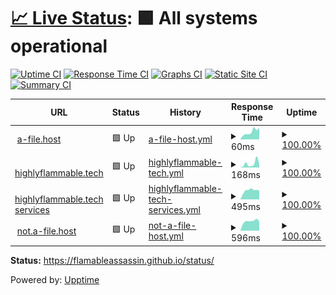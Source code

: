 # [📈 Live Status](https://flamableassassin.github.io/status/): <!--live status--> **🟩 All systems operational**

[![Uptime CI](https://github.com/flamableassassin/status/workflows/Uptime%20CI/badge.svg)](https://github.com/flamableassassin/status/actions?query=workflow%3A%22Uptime+CI%22)
[![Response Time CI](https://github.com/flamableassassin/status/workflows/Response%20Time%20CI/badge.svg)](https://github.com/flamableassassin/status/actions?query=workflow%3A%22Response+Time+CI%22)
[![Graphs CI](https://github.com/flamableassassin/status/workflows/Graphs%20CI/badge.svg)](https://github.com/flamableassassin/status/actions?query=workflow%3A%22Graphs+CI%22)
[![Static Site CI](https://github.com/flamableassassin/status/workflows/Static%20Site%20CI/badge.svg)](https://github.com/flamableassassin/status/actions?query=workflow%3A%22Static+Site+CI%22)
[![Summary CI](https://github.com/flamableassassin/status/workflows/Summary%20CI/badge.svg)](https://github.com/flamableassassin/status/actions?query=workflow%3A%22Summary+CI%22)

<!--start: status pages-->
<!-- This summary is generated by Upptime (https://github.com/upptime/upptime) -->
<!-- Do not edit this manually, your changes will be overwritten -->
<!-- prettier-ignore -->
| URL | Status | History | Response Time | Uptime |
| --- | ------ | ------- | ------------- | ------ |
| <img alt="" src="https://icons.duckduckgo.com/ip3/a-file.host.ico" height="13"> [a-file.host](https://a-file.host) | 🟩 Up | [a-file-host.yml](https://github.com/flamableassassin/status/commits/HEAD/history/a-file-host.yml) | <details><summary><img alt="Response time graph" src="./graphs/a-file-host/response-time-week.png" height="20"> 60ms</summary><br><a href="https://flamableassassin.github.io/status/history/a-file-host"><img alt="Response time 124" src="https://img.shields.io/endpoint?url=https%3A%2F%2Fraw.githubusercontent.com%2Fflamableassassin%2Fstatus%2FHEAD%2Fapi%2Fa-file-host%2Fresponse-time.json"></a><br><a href="https://flamableassassin.github.io/status/history/a-file-host"><img alt="24-hour response time 91" src="https://img.shields.io/endpoint?url=https%3A%2F%2Fraw.githubusercontent.com%2Fflamableassassin%2Fstatus%2FHEAD%2Fapi%2Fa-file-host%2Fresponse-time-day.json"></a><br><a href="https://flamableassassin.github.io/status/history/a-file-host"><img alt="7-day response time 60" src="https://img.shields.io/endpoint?url=https%3A%2F%2Fraw.githubusercontent.com%2Fflamableassassin%2Fstatus%2FHEAD%2Fapi%2Fa-file-host%2Fresponse-time-week.json"></a><br><a href="https://flamableassassin.github.io/status/history/a-file-host"><img alt="30-day response time 88" src="https://img.shields.io/endpoint?url=https%3A%2F%2Fraw.githubusercontent.com%2Fflamableassassin%2Fstatus%2FHEAD%2Fapi%2Fa-file-host%2Fresponse-time-month.json"></a><br><a href="https://flamableassassin.github.io/status/history/a-file-host"><img alt="1-year response time 127" src="https://img.shields.io/endpoint?url=https%3A%2F%2Fraw.githubusercontent.com%2Fflamableassassin%2Fstatus%2FHEAD%2Fapi%2Fa-file-host%2Fresponse-time-year.json"></a></details> | <details><summary><a href="https://flamableassassin.github.io/status/history/a-file-host">100.00%</a></summary><a href="https://flamableassassin.github.io/status/history/a-file-host"><img alt="All-time uptime 99.97%" src="https://img.shields.io/endpoint?url=https%3A%2F%2Fraw.githubusercontent.com%2Fflamableassassin%2Fstatus%2FHEAD%2Fapi%2Fa-file-host%2Fuptime.json"></a><br><a href="https://flamableassassin.github.io/status/history/a-file-host"><img alt="24-hour uptime 100.00%" src="https://img.shields.io/endpoint?url=https%3A%2F%2Fraw.githubusercontent.com%2Fflamableassassin%2Fstatus%2FHEAD%2Fapi%2Fa-file-host%2Fuptime-day.json"></a><br><a href="https://flamableassassin.github.io/status/history/a-file-host"><img alt="7-day uptime 100.00%" src="https://img.shields.io/endpoint?url=https%3A%2F%2Fraw.githubusercontent.com%2Fflamableassassin%2Fstatus%2FHEAD%2Fapi%2Fa-file-host%2Fuptime-week.json"></a><br><a href="https://flamableassassin.github.io/status/history/a-file-host"><img alt="30-day uptime 100.00%" src="https://img.shields.io/endpoint?url=https%3A%2F%2Fraw.githubusercontent.com%2Fflamableassassin%2Fstatus%2FHEAD%2Fapi%2Fa-file-host%2Fuptime-month.json"></a><br><a href="https://flamableassassin.github.io/status/history/a-file-host"><img alt="1-year uptime 99.96%" src="https://img.shields.io/endpoint?url=https%3A%2F%2Fraw.githubusercontent.com%2Fflamableassassin%2Fstatus%2FHEAD%2Fapi%2Fa-file-host%2Fuptime-year.json"></a></details>
| <img alt="" src="https://icons.duckduckgo.com/ip3/highlyflammable.tech.ico" height="13"> [highlyflammable.tech](http://highlyflammable.tech) | 🟩 Up | [highlyflammable-tech.yml](https://github.com/flamableassassin/status/commits/HEAD/history/highlyflammable-tech.yml) | <details><summary><img alt="Response time graph" src="./graphs/highlyflammable-tech/response-time-week.png" height="20"> 168ms</summary><br><a href="https://flamableassassin.github.io/status/history/highlyflammable-tech"><img alt="Response time 265" src="https://img.shields.io/endpoint?url=https%3A%2F%2Fraw.githubusercontent.com%2Fflamableassassin%2Fstatus%2FHEAD%2Fapi%2Fhighlyflammable-tech%2Fresponse-time.json"></a><br><a href="https://flamableassassin.github.io/status/history/highlyflammable-tech"><img alt="24-hour response time 122" src="https://img.shields.io/endpoint?url=https%3A%2F%2Fraw.githubusercontent.com%2Fflamableassassin%2Fstatus%2FHEAD%2Fapi%2Fhighlyflammable-tech%2Fresponse-time-day.json"></a><br><a href="https://flamableassassin.github.io/status/history/highlyflammable-tech"><img alt="7-day response time 168" src="https://img.shields.io/endpoint?url=https%3A%2F%2Fraw.githubusercontent.com%2Fflamableassassin%2Fstatus%2FHEAD%2Fapi%2Fhighlyflammable-tech%2Fresponse-time-week.json"></a><br><a href="https://flamableassassin.github.io/status/history/highlyflammable-tech"><img alt="30-day response time 111" src="https://img.shields.io/endpoint?url=https%3A%2F%2Fraw.githubusercontent.com%2Fflamableassassin%2Fstatus%2FHEAD%2Fapi%2Fhighlyflammable-tech%2Fresponse-time-month.json"></a><br><a href="https://flamableassassin.github.io/status/history/highlyflammable-tech"><img alt="1-year response time 205" src="https://img.shields.io/endpoint?url=https%3A%2F%2Fraw.githubusercontent.com%2Fflamableassassin%2Fstatus%2FHEAD%2Fapi%2Fhighlyflammable-tech%2Fresponse-time-year.json"></a></details> | <details><summary><a href="https://flamableassassin.github.io/status/history/highlyflammable-tech">100.00%</a></summary><a href="https://flamableassassin.github.io/status/history/highlyflammable-tech"><img alt="All-time uptime 99.95%" src="https://img.shields.io/endpoint?url=https%3A%2F%2Fraw.githubusercontent.com%2Fflamableassassin%2Fstatus%2FHEAD%2Fapi%2Fhighlyflammable-tech%2Fuptime.json"></a><br><a href="https://flamableassassin.github.io/status/history/highlyflammable-tech"><img alt="24-hour uptime 100.00%" src="https://img.shields.io/endpoint?url=https%3A%2F%2Fraw.githubusercontent.com%2Fflamableassassin%2Fstatus%2FHEAD%2Fapi%2Fhighlyflammable-tech%2Fuptime-day.json"></a><br><a href="https://flamableassassin.github.io/status/history/highlyflammable-tech"><img alt="7-day uptime 100.00%" src="https://img.shields.io/endpoint?url=https%3A%2F%2Fraw.githubusercontent.com%2Fflamableassassin%2Fstatus%2FHEAD%2Fapi%2Fhighlyflammable-tech%2Fuptime-week.json"></a><br><a href="https://flamableassassin.github.io/status/history/highlyflammable-tech"><img alt="30-day uptime 100.00%" src="https://img.shields.io/endpoint?url=https%3A%2F%2Fraw.githubusercontent.com%2Fflamableassassin%2Fstatus%2FHEAD%2Fapi%2Fhighlyflammable-tech%2Fuptime-month.json"></a><br><a href="https://flamableassassin.github.io/status/history/highlyflammable-tech"><img alt="1-year uptime 99.93%" src="https://img.shields.io/endpoint?url=https%3A%2F%2Fraw.githubusercontent.com%2Fflamableassassin%2Fstatus%2FHEAD%2Fapi%2Fhighlyflammable-tech%2Fuptime-year.json"></a></details>
| <img alt="" src="https://icons.duckduckgo.com/ip3/s.highlyflammable.tech.ico" height="13"> [highlyflammable.tech services](http://s.highlyflammable.tech) | 🟩 Up | [highlyflammable-tech-services.yml](https://github.com/flamableassassin/status/commits/HEAD/history/highlyflammable-tech-services.yml) | <details><summary><img alt="Response time graph" src="./graphs/highlyflammable-tech-services/response-time-week.png" height="20"> 495ms</summary><br><a href="https://flamableassassin.github.io/status/history/highlyflammable-tech-services"><img alt="Response time 499" src="https://img.shields.io/endpoint?url=https%3A%2F%2Fraw.githubusercontent.com%2Fflamableassassin%2Fstatus%2FHEAD%2Fapi%2Fhighlyflammable-tech-services%2Fresponse-time.json"></a><br><a href="https://flamableassassin.github.io/status/history/highlyflammable-tech-services"><img alt="24-hour response time 483" src="https://img.shields.io/endpoint?url=https%3A%2F%2Fraw.githubusercontent.com%2Fflamableassassin%2Fstatus%2FHEAD%2Fapi%2Fhighlyflammable-tech-services%2Fresponse-time-day.json"></a><br><a href="https://flamableassassin.github.io/status/history/highlyflammable-tech-services"><img alt="7-day response time 495" src="https://img.shields.io/endpoint?url=https%3A%2F%2Fraw.githubusercontent.com%2Fflamableassassin%2Fstatus%2FHEAD%2Fapi%2Fhighlyflammable-tech-services%2Fresponse-time-week.json"></a><br><a href="https://flamableassassin.github.io/status/history/highlyflammable-tech-services"><img alt="30-day response time 458" src="https://img.shields.io/endpoint?url=https%3A%2F%2Fraw.githubusercontent.com%2Fflamableassassin%2Fstatus%2FHEAD%2Fapi%2Fhighlyflammable-tech-services%2Fresponse-time-month.json"></a><br><a href="https://flamableassassin.github.io/status/history/highlyflammable-tech-services"><img alt="1-year response time 494" src="https://img.shields.io/endpoint?url=https%3A%2F%2Fraw.githubusercontent.com%2Fflamableassassin%2Fstatus%2FHEAD%2Fapi%2Fhighlyflammable-tech-services%2Fresponse-time-year.json"></a></details> | <details><summary><a href="https://flamableassassin.github.io/status/history/highlyflammable-tech-services">100.00%</a></summary><a href="https://flamableassassin.github.io/status/history/highlyflammable-tech-services"><img alt="All-time uptime 99.95%" src="https://img.shields.io/endpoint?url=https%3A%2F%2Fraw.githubusercontent.com%2Fflamableassassin%2Fstatus%2FHEAD%2Fapi%2Fhighlyflammable-tech-services%2Fuptime.json"></a><br><a href="https://flamableassassin.github.io/status/history/highlyflammable-tech-services"><img alt="24-hour uptime 100.00%" src="https://img.shields.io/endpoint?url=https%3A%2F%2Fraw.githubusercontent.com%2Fflamableassassin%2Fstatus%2FHEAD%2Fapi%2Fhighlyflammable-tech-services%2Fuptime-day.json"></a><br><a href="https://flamableassassin.github.io/status/history/highlyflammable-tech-services"><img alt="7-day uptime 100.00%" src="https://img.shields.io/endpoint?url=https%3A%2F%2Fraw.githubusercontent.com%2Fflamableassassin%2Fstatus%2FHEAD%2Fapi%2Fhighlyflammable-tech-services%2Fuptime-week.json"></a><br><a href="https://flamableassassin.github.io/status/history/highlyflammable-tech-services"><img alt="30-day uptime 100.00%" src="https://img.shields.io/endpoint?url=https%3A%2F%2Fraw.githubusercontent.com%2Fflamableassassin%2Fstatus%2FHEAD%2Fapi%2Fhighlyflammable-tech-services%2Fuptime-month.json"></a><br><a href="https://flamableassassin.github.io/status/history/highlyflammable-tech-services"><img alt="1-year uptime 99.93%" src="https://img.shields.io/endpoint?url=https%3A%2F%2Fraw.githubusercontent.com%2Fflamableassassin%2Fstatus%2FHEAD%2Fapi%2Fhighlyflammable-tech-services%2Fuptime-year.json"></a></details>
| <img alt="" src="https://icons.duckduckgo.com/ip3/not.a-file.host.ico" height="13"> [not.a-file.host](https://not.a-file.host) | 🟩 Up | [not-a-file-host.yml](https://github.com/flamableassassin/status/commits/HEAD/history/not-a-file-host.yml) | <details><summary><img alt="Response time graph" src="./graphs/not-a-file-host/response-time-week.png" height="20"> 596ms</summary><br><a href="https://flamableassassin.github.io/status/history/not-a-file-host"><img alt="Response time 578" src="https://img.shields.io/endpoint?url=https%3A%2F%2Fraw.githubusercontent.com%2Fflamableassassin%2Fstatus%2FHEAD%2Fapi%2Fnot-a-file-host%2Fresponse-time.json"></a><br><a href="https://flamableassassin.github.io/status/history/not-a-file-host"><img alt="24-hour response time 563" src="https://img.shields.io/endpoint?url=https%3A%2F%2Fraw.githubusercontent.com%2Fflamableassassin%2Fstatus%2FHEAD%2Fapi%2Fnot-a-file-host%2Fresponse-time-day.json"></a><br><a href="https://flamableassassin.github.io/status/history/not-a-file-host"><img alt="7-day response time 596" src="https://img.shields.io/endpoint?url=https%3A%2F%2Fraw.githubusercontent.com%2Fflamableassassin%2Fstatus%2FHEAD%2Fapi%2Fnot-a-file-host%2Fresponse-time-week.json"></a><br><a href="https://flamableassassin.github.io/status/history/not-a-file-host"><img alt="30-day response time 563" src="https://img.shields.io/endpoint?url=https%3A%2F%2Fraw.githubusercontent.com%2Fflamableassassin%2Fstatus%2FHEAD%2Fapi%2Fnot-a-file-host%2Fresponse-time-month.json"></a><br><a href="https://flamableassassin.github.io/status/history/not-a-file-host"><img alt="1-year response time 583" src="https://img.shields.io/endpoint?url=https%3A%2F%2Fraw.githubusercontent.com%2Fflamableassassin%2Fstatus%2FHEAD%2Fapi%2Fnot-a-file-host%2Fresponse-time-year.json"></a></details> | <details><summary><a href="https://flamableassassin.github.io/status/history/not-a-file-host">100.00%</a></summary><a href="https://flamableassassin.github.io/status/history/not-a-file-host"><img alt="All-time uptime 99.96%" src="https://img.shields.io/endpoint?url=https%3A%2F%2Fraw.githubusercontent.com%2Fflamableassassin%2Fstatus%2FHEAD%2Fapi%2Fnot-a-file-host%2Fuptime.json"></a><br><a href="https://flamableassassin.github.io/status/history/not-a-file-host"><img alt="24-hour uptime 100.00%" src="https://img.shields.io/endpoint?url=https%3A%2F%2Fraw.githubusercontent.com%2Fflamableassassin%2Fstatus%2FHEAD%2Fapi%2Fnot-a-file-host%2Fuptime-day.json"></a><br><a href="https://flamableassassin.github.io/status/history/not-a-file-host"><img alt="7-day uptime 100.00%" src="https://img.shields.io/endpoint?url=https%3A%2F%2Fraw.githubusercontent.com%2Fflamableassassin%2Fstatus%2FHEAD%2Fapi%2Fnot-a-file-host%2Fuptime-week.json"></a><br><a href="https://flamableassassin.github.io/status/history/not-a-file-host"><img alt="30-day uptime 100.00%" src="https://img.shields.io/endpoint?url=https%3A%2F%2Fraw.githubusercontent.com%2Fflamableassassin%2Fstatus%2FHEAD%2Fapi%2Fnot-a-file-host%2Fuptime-month.json"></a><br><a href="https://flamableassassin.github.io/status/history/not-a-file-host"><img alt="1-year uptime 99.95%" src="https://img.shields.io/endpoint?url=https%3A%2F%2Fraw.githubusercontent.com%2Fflamableassassin%2Fstatus%2FHEAD%2Fapi%2Fnot-a-file-host%2Fuptime-year.json"></a></details>

<!--end: status pages-->

**Status:** https://flamableassassin.github.io/status/

Powered by: [Upptime](https://github.com/upptime/upptime)
